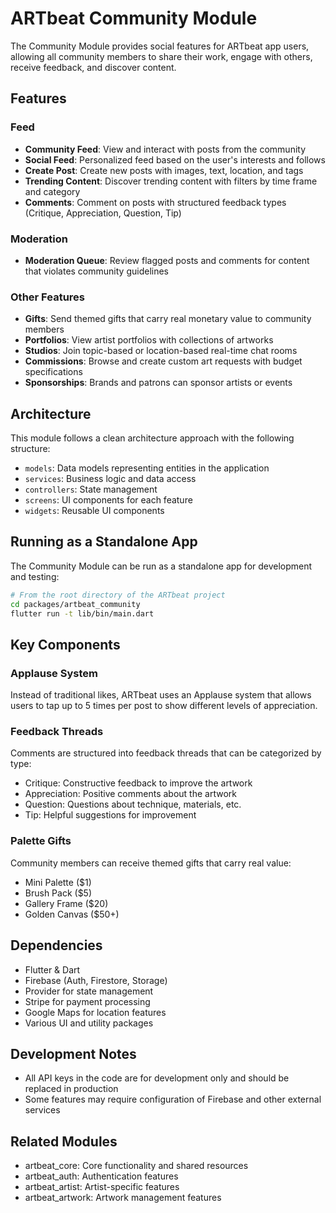 # ARTbeat Community Module

The Community Module provides social features for ARTbeat app users, allowing all community members to share their work, engage with others, receive feedback, and discover content.

## Features

### Feed

- **Community Feed**: View and interact with posts from the community
- **Social Feed**: Personalized feed based on the user's interests and follows
- **Create Post**: Create new posts with images, text, location, and tags
- **Trending Content**: Discover trending content with filters by time frame and category
- **Comments**: Comment on posts with structured feedback types (Critique, Appreciation, Question, Tip)

### Moderation

- **Moderation Queue**: Review flagged posts and comments for content that violates community guidelines

### Other Features

- **Gifts**: Send themed gifts that carry real monetary value to community members
- **Portfolios**: View artist portfolios with collections of artworks
- **Studios**: Join topic-based or location-based real-time chat rooms
- **Commissions**: Browse and create custom art requests with budget specifications
- **Sponsorships**: Brands and patrons can sponsor artists or events

## Architecture

This module follows a clean architecture approach with the following structure:

- `models`: Data models representing entities in the application
- `services`: Business logic and data access
- `controllers`: State management
- `screens`: UI components for each feature
- `widgets`: Reusable UI components

## Running as a Standalone App

The Community Module can be run as a standalone app for development and testing:

```bash
# From the root directory of the ARTbeat project
cd packages/artbeat_community
flutter run -t lib/bin/main.dart
```

## Key Components

### Applause System

Instead of traditional likes, ARTbeat uses an Applause system that allows users to tap up to 5 times per post to show different levels of appreciation.

### Feedback Threads

Comments are structured into feedback threads that can be categorized by type:

- Critique: Constructive feedback to improve the artwork
- Appreciation: Positive comments about the artwork
- Question: Questions about technique, materials, etc.
- Tip: Helpful suggestions for improvement

### Palette Gifts

Community members can receive themed gifts that carry real value:

- Mini Palette ($1)
- Brush Pack ($5)
- Gallery Frame ($20)
- Golden Canvas ($50+)

## Dependencies

- Flutter & Dart
- Firebase (Auth, Firestore, Storage)
- Provider for state management
- Stripe for payment processing
- Google Maps for location features
- Various UI and utility packages

## Development Notes

- All API keys in the code are for development only and should be replaced in production
- Some features may require configuration of Firebase and other external services

## Related Modules

- artbeat_core: Core functionality and shared resources
- artbeat_auth: Authentication features
- artbeat_artist: Artist-specific features
- artbeat_artwork: Artwork management features
